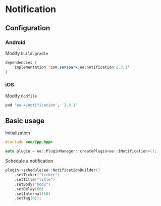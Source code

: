 # Notification
## Configuration
### Android
Modify `build.gradle`
```java
dependencies {
    implementation 'com.senspark.ee:notification:2.3.1'
}
```

### iOS
Modify `Podfile`
```ruby
pod 'ee-x/notification', '2.3.1'
```

## Basic usage
Initialization
```cpp
#include <ee/Cpp.hpp>

auto plugin = ee::PluginManager::createPlugin<ee::INotification>();
```

Schedule a notification
```cpp
plugin->schedule(ee::NotificationBuilder()
    .setTicker("ticker")
    .setTitle("title")
    .setBody("body")
    .setDelay(60)
    .setInternal(60)
    .setTag(0));
```